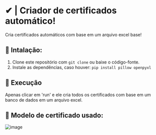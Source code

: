 # ✔ | Criador de certificados automático!
Cria certificados automáticos com base em um arquivo excel base!

## 🔧 Intalação:
1. Clone este repositório com `git clone` ou baixe o código-fonte.
2. Instale as dependências, caso houver: `pip install pillow openpyxl`

## 🚀 Execução
Apenas clicar em 'run' e ele cria todos os certificados com base em um banco de dados em um arquivo excel.

## 📖 Modelo de certificado usado:

![image](https://github.com/miguelfermo/Certificate-creator/assets/138122016/2b56ae29-f064-4671-afec-b6bcbc2fd5af)
